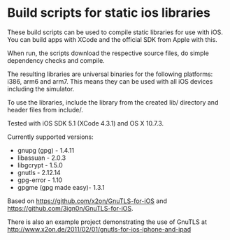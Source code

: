 Build scripts for static ios libraries
======================================

These build scripts can be used to compile static libraries for use with iOS. You can build apps with XCode and the official SDK from Apple with this.

When run, the scripts download the respective source files, do simple dependency checks and compile.

The resulting libraries are universal binaries for the following platforms: i386, arm6 and arm7. This means they can be used with all iOS devices including the simulator.

To use the libraries, include the library from the created lib/ directory and header files from include/.

Tested with iOS SDK 5.1 (XCode 4.3.1) and OS X 10.7.3.

Currently supported versions:
 * gnupg (gpg) - 1.4.11
 * libassuan - 2.0.3
 * libgcrypt - 1.5.0
 * gnutls - 2.12.14
 * gpg-error - 1.10
 * gpgme (gpg made easy)- 1.3.1

Based on https://github.com/x2on/GnuTLS-for-iOS and https://github.com/3ign0n/GnuTLS-for-iOS.

There is also an example project demonstrating the use of GnuTLS at http://www.x2on.de/2011/02/01/gnutls-for-ios-iphone-and-ipad

